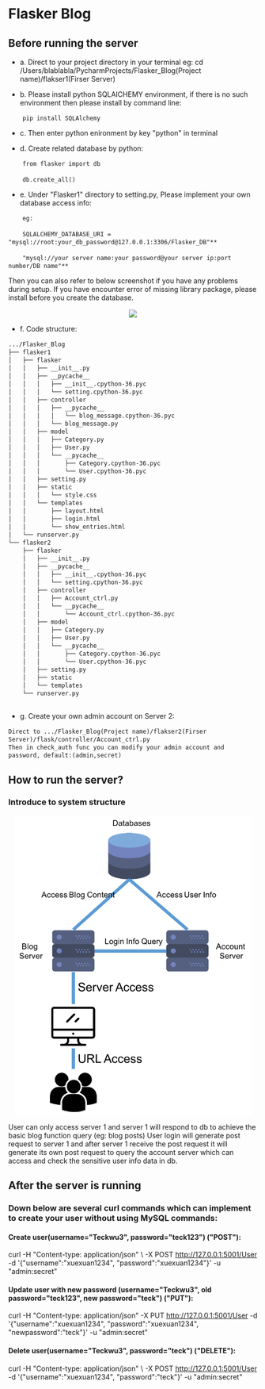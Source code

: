 # Flasker Blog #
## Before running the server ##
- a. Direct to your project directory in your terminal eg: cd /Users/blablabla/PycharmProjects/Flasker_Blog(Project name)/flakser1(Firser Server)


- b. Please install python SQLAlCHEMY environment, if there is no such environment then please install by command line: 

```
    pip install SQLAlchemy
```

- c. Then enter python enironment by key "python" in terminal


- d. Create related database by python:
```
    from flasker import db

    db.create_all()
```

- e. Under "Flasker1" directory to setting.py, Please implement your own database access info:
```
    eg:

    SQLALCHEMY_DATABASE_URI = "mysql://root:your_db_password@127.0.0.1:3306/Flasker_DB"**

    "mysql://your server name:your password@your server ip:port number/DB name"**
```

Then you can also refer to below screenshot if you have any problems during setup.
If you have encounter error of missing library package, please install before you create the database.
<p align="center">
<img src="https://github.com/Joe627487136/flasker_lab1/blob/master/Setup_Screenshot/Screenshot%202017-09-26%2015.10.17.png" width="480" align="center">
</p>

- f. Code structure:
```
.../Flasker_Blog
├── flasker1
│   ├── flasker
│   │   ├── __init__.py
│   │   ├── __pycache__
│   │   │   ├── __init__.cpython-36.pyc
│   │   │   └── setting.cpython-36.pyc
│   │   ├── controller
│   │   │   ├── __pycache__
│   │   │   │   └── blog_message.cpython-36.pyc
│   │   │   └── blog_message.py
│   │   ├── model
│   │   │   ├── Category.py
│   │   │   ├── User.py
│   │   │   └── __pycache__
│   │   │       ├── Category.cpython-36.pyc
│   │   │       └── User.cpython-36.pyc
│   │   ├── setting.py
│   │   ├── static
│   │   │   └── style.css
│   │   └── templates
│   │       ├── layout.html
│   │       ├── login.html
│   │       └── show_entries.html
│   └── runserver.py
└── flasker2
    ├── flasker
    │   ├── __init__.py
    │   ├── __pycache__
    │   │   ├── __init__.cpython-36.pyc
    │   │   └── setting.cpython-36.pyc
    │   ├── controller
    │   │   ├── Account_ctrl.py
    │   │   └── __pycache__
    │   │       └── Account_ctrl.cpython-36.pyc
    │   ├── model
    │   │   ├── Category.py
    │   │   ├── User.py
    │   │   └── __pycache__
    │   │       ├── Category.cpython-36.pyc
    │   │       └── User.cpython-36.pyc
    │   ├── setting.py
    │   ├── static
    │   └── templates
    └── runserver.py


```

- g. Create your own admin account on Server 2:
```
Direct to .../Flasker_Blog(Project name)/flakser2(Firser Server)/flask/controller/Account_ctrl.py
Then in check_auth func you can modify your admin account and password, default:(admin,secret)
```
## How to run the server?

### Introduce to system structure ###
<p align="center">
<img src="https://github.com/Joe627487136/Network_project_flasker_web/blob/master/Setup_Screenshot/Flasker_Struct.png" width="480" align="center">
</p>

User can only access server 1 and server 1 will respond to db to achieve the basic blog function query (eg: blog posts)
User login will generate post request to server 1 and after server 1 receive the post request it will generate its own post request to query the account server which can access and check the sensitive user info data in db.


## After the server is running ##

### Down below are several curl commands which can implement to create your user without using MySQL commands: ###

#### Create user(username="Teckwu3", password="teck123") ("POST"):
curl -H "Content-type: application/json" \ -X POST http://127.0.0.1:5001/User -d '{"username":"xuexuan1234", "password":"xuexuan1234"}' -u "admin:secret"

#### Update user with new password (username="Teckwu3", old password="teck123", new password="teck") ("PUT"):
curl -H "Content-type: application/json"  -X PUT http://127.0.0.1:5001/User -d '{"username":"xuexuan1234", "password":"xuexuan1234", "newpassword":"teck"}' -u "admin:secret"

#### Delete user(username="Teckwu3", password="teck") ("DELETE"):
curl -H "Content-type: application/json" \ -X POST http://127.0.0.1:5001/User -d '{"username":"xuexuan1234", "password":"teck"}' -u "admin:secret"
